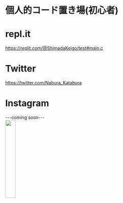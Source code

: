 # 個人的コード置き場(初心者)
# repl.it
 https://replit.com/@ShimadaKeigo/test#main.c  
# Twitter 
 https://twitter.com/Nabura_Katabura  
# Instagram 
 ---coming soon---  
<image src="https://4.bp.blogspot.com/-O55EypSh0u4/W1vhFcpQ3tI/AAAAAAABNtw/hg-KEi0E7rQksYHS6Dz0DHsLrkNKFpLaQCLcBGAs/s800/cooking_oil_nataneabura.png" width="25%" height="25%">  
